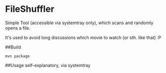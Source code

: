 # FileShuffler
Simple Tool (accessible via systemtray only), which scans and randomly opens a file.

It's used to avoid long discussions which movie to watch (or sth. like that) :P

##Build
```
mvn package

```

##Usage
self-explanatory, via systemtray
